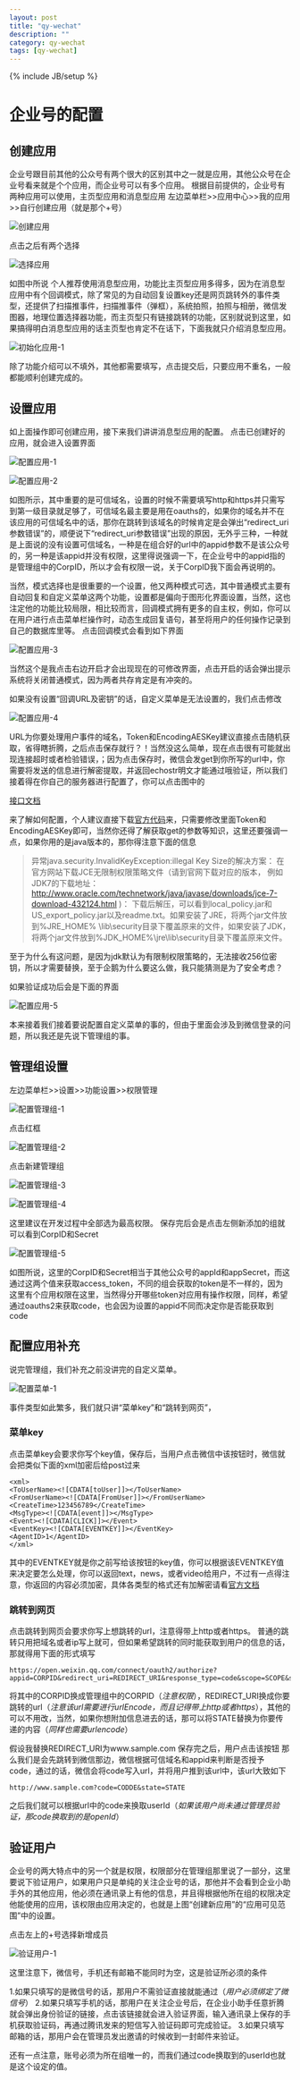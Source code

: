 ```yaml
---
layout: post
title: "qy-wechat"
description: ""
category: qy-wechat
tags: [qy-wechat]
---
```

{% include JB/setup %}

# 企业号的配置

## 创建应用

企业号跟目前其他的公众号有两个很大的区别其中之一就是应用，其他公众号在企业号看来就是个个应用，而企业号可以有多个应用。
根据目前提供的，企业号有两种应用可以使用，主页型应用和消息型应用
左边菜单栏>>应用中心>>我的应用>>自行创建应用（就是那个+号）

![创建应用](imgs/app-1.png)

点击之后有两个选择

![选择应用](imgs/app-2.png)

如图中所说
个人推荐使用消息型应用，功能比主页型应用多得多，因为在消息型应用中有个回调模式，除了常见的为自动回复设置key还是网页跳转外的事件类型，还提供了扫描推事件，扫描推事件（弹框），系统拍照，拍照与相册，微信发图器，地理位置选择器功能，而主页型只有链接跳转的功能，区别就说到这里，如果搞得明白消息型应用的话主页型也肯定不在话下，下面我就只介绍消息型应用。

![初始化应用-1](imgs/app-3.png)

除了功能介绍可以不填外，其他都需要填写，点击提交后，只要应用不重名，一般都能顺利创建完成的。

## 设置应用

如上面操作即可创建应用，接下来我们讲讲消息型应用的配置。
点击已创建好的应用，就会进入设置界面

![配置应用-1](imgs/set-app-1.png)

![配置应用-2](imgs/set-app-2.png)

如图所示，其中重要的是可信域名，设置的时候不需要填写http和https并只需写到第一级目录就足够了，可信域名最主要是用在oauths的，如果你的域名并不在该应用的可信域名中的话，那你在跳转到该域名的时候肯定是会弹出“redirect_uri参数错误”的，顺便说下“redirect_uri参数错误”出现的原因，无外乎三种，一种就是上面说的没有设置可信域名，一种是在组合好的url中的appid参数不是该公众号的，另一种是该appid并没有权限，这里得说强调一下，在企业号中的appid指的是管理组中的CorpID，所以才会有权限一说，关于CorpID我下面会再说明的。

当然，模式选择也是很重要的一个设置，他又两种模式可选，其中普通模式主要有自动回复和自定义菜单这两个功能，设置都是偏向于图形化界面设置，当然，这也注定他的功能比较局限，相比较而言，回调模式拥有更多的自主权，例如，你可以在用户进行点击菜单栏操作时，动态生成回复语句，甚至将用户的任何操作记录到自己的数据库里等。
点击回调模式会看到如下界面

![配置应用-3](imgs/set-app-3.png)

当然这个是我点击右边开启才会出现现在的可修改界面，点击开启的话会弹出提示系统将关闭普通模式，因为两者共存肯定是有冲突的。

如果没有设置“回调URL及密钥”的话，自定义菜单是无法设置的，我们点击修改

![配置应用-4](imgs/set-app-4.png)

URL为你要处理用户事件的域名，Token和EncodingAESKey建议直接点击随机获取，省得瞎折腾，之后点击保存就行？！当然没这么简单，现在点击很有可能就出现连接超时或者检验错误，；因为点击保存时，微信会发get到你所写的url中，你需要将发送的信息进行解密提取，并返回echostr明文才能通过哦验证，所以我们接着得在你自己的服务器进行配置了，你可以点击图中的

[接口文档](http://qydev.weixin.qq.com/wiki/index.php?title=%E5%9B%9E%E8%B0%83%E6%A8%A1%E5%BC%8F)

来了解如何配置，个人建议直接下载[官方代码](http://qydev.weixin.qq.com/wiki/index.php?title=%E5%8A%A0%E8%A7%A3%E5%AF%86%E5%BA%93%E4%B8%8B%E8%BD%BD%E4%B8%8E%E8%BF%94%E5%9B%9E%E7%A0%81)来，只需要修改里面Token和EncodingAESKey即可，当然你还得了解获取get的参数等知识，这里还要强调一点，如果你用的是java版本的，那你得注意下面的信息

>异常java.security.InvalidKeyException:illegal Key Size的解决方案：
在官方网站下载JCE无限制权限策略文件（请到官网下载对应的版本， 例如JDK7的下载地址：http://www.oracle.com/technetwork/java/javase/downloads/jce-7-download-432124.html )：
下载后解压，可以看到local_policy.jar和US_export_policy.jar以及readme.txt。如果安装了JRE，将两个jar文件放到%JRE_HOME% \lib\security目录下覆盖原来的文件，如果安装了JDK，将两个jar文件放到%JDK_HOME%\jre\lib\security目录下覆盖原来文件。

至于为什么有这问题，是因为jdk默认为有限制权限策略的，无法接收256位密钥，所以才需要替换，至于企鹅为什么要这么做，我只能猜测是为了安全考虑？

如果验证成功后会是下面的界面

![配置应用-5](imgs/set-app-5.png)

本来接着我们接着要说配置自定义菜单的事的，但由于里面会涉及到微信登录的问题，所以我还是先说下管理组的事。

## 管理组设置

左边菜单栏>>设置>>功能设置>>权限管理

![配置管理组-1](imgs/set-manager-1.png)

点击红框

![配置管理组-2](imgs/set-manager-2.png)

点击新建管理组

![配置管理组-3](imgs/set-manager-3.png)

![配置管理组-4](imgs/set-manager-4.png)

这里建议在开发过程中全部选为最高权限。
保存完后会是点击左侧新添加的组就可以看到CorpID和Secret

![配置管理组-5](imgs/set-manager-5.png)

如图所说，这里的CorpID和Secret相当于其他公众号的appId和appSecret，而这通过这两个值来获取access_token，不同的组会获取的token是不一样的，因为这里有个应用权限在这里，当然得分开哪些token对应用有操作权限，同样，希望通过oauths2来获取code，也会因为设置的appid不同而决定你是否能获取到code

## 配置应用补充

说完管理组，我们补充之前没讲完的自定义菜单。

![配置菜单-1](imgs/set-menu-1.png)

事件类型如此繁多，我们就只讲“菜单key”和“跳转到网页”，

### 菜单key

点击菜单key会要求你写个key值，保存后，当用户点击微信中该按钮时，微信就会把类似下面的xml加密后给post过来

	<xml>
	<ToUserName><![CDATA[toUser]]></ToUserName>
	<FromUserName><![CDATA[FromUser]]></FromUserName>
	<CreateTime>123456789</CreateTime>
	<MsgType><![CDATA[event]]></MsgType>
	<Event><![CDATA[CLICK]]></Event>
	<EventKey><![CDATA[EVENTKEY]]></EventKey>
	<AgentID>1</AgentID>
	</xml>

其中的EVENTKEY就是你之前写给该按钮的key值，你可以根据该EVENTKEY值来决定要怎么处理，你可以返回text，news，或者video给用户，不过有一点得注意，你返回的内容必须加密，具体各类型的格式还有加解密请看[官方文档](http://qydev.weixin.qq.com/wiki/index.php?title=%E8%A2%AB%E5%8A%A8%E5%93%8D%E5%BA%94%E6%B6%88%E6%81%AF)

### 跳转到网页

点击跳转到网页会要求你写上想跳转的url，注意得带上http或者https。
普通的跳转只用把域名或者ip写上就可，但如果希望跳转的同时能获取到用户的信息的话，那就得用下面的形式填写

	https://open.weixin.qq.com/connect/oauth2/authorize?appid=CORPID&redirect_uri=REDIRECT_URI&response_type=code&scope=SCOPE&state=STATE#wechat_redirect

将其中的CORPID换成管理组中的CORPID（*注意权限*），REDIRECT_URI换成你要跳转的url（*注意该url需要进行urlEncode，而且记得带上http或者https*），其他的可以不用改，当然，如果你想附加信息进去的话，那可以将STATE替换为你要传递的内容（*同样也需要urlencode*）

假设我替换REDIRECT_URI为www.sample.com
保存完之后，用户点击该按钮
那么我们是会先跳转到微信那边，微信根据可信域名和appid来判断是否授予code，通过的话，微信会将code写入url，并将用户推到该url中，该url大致如下

	http://www.sample.com?code=CODDE&state=STATE

之后我们就可以根据url中的code来换取userId（*如果该用户尚未通过管理员验证，那code换取到的是openId*）

## 验证用户

企业号的两大特点中的另一个就是权限，权限部分在管理组那里说了一部分，这里要说下验证用户，如果用户只是单纯的关注企业号的话，那他并不会看到企业小助手外的其他应用，他必须在通讯录上有他的信息，并且得根据他所在组的权限决定他能使用的应用，该权限由应用决定的，也就是上图“创建新应用”的“应用可见范围”中的设置。

点击左上的+号选择新增成员

![验证用户-1](imgs/add-member-1.png)

这里注意下，微信号，手机还有邮箱不能同时为空，这是验证所必须的条件

1.如果只填写的是微信号的话，那用户不需验证直接就能通过（*用户必须绑定了微信号*）
2.如果只填写手机的话，那用户在关注企业号后，在企业小助手任意折腾就会弹出身份验证的链接，点击该链接就会进入验证界面，输入通讯录上保存的手机获取验证码，再通过腾讯发来的短信写入验证码即可完成验证。
3.如果只填写邮箱的话，那用户会在管理员发出邀请的时候收到一封邮件来验证。

还有一点注意，账号必须为所在组唯一的，而我们通过code换取到的userId也就是这个设定的值。








